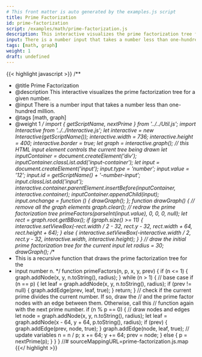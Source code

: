 ```yaml
---
# This front matter is auto generated by the examples.js script
title: Prime Factorization
id: prime-factorization
script: /examples/math/prime-factorization.js
description: This interactive visualizes the prime factorization tree for a given number.
input: There is a number input that takes a number less than one-hundred million.
tags: [math, graph]
weight: 1
draft: undefined
---
```


{{< highlight javascript >}}
/**
* @title Prime Factorization
* @description This interactive visualizes the prime factorization tree for a given number.
* @input There is a number input that takes a number less than one-hundred million.
* @tags [math, graph]
* @weight 1
*/
import { getScriptName, nextPrime } from '../../Util.js';
import Interactive from '../../Interactive.js';
let interactive = new Interactive(getScriptName());
interactive.width = 736;
interactive.height = 400;
interactive.border = true;
let graph = interactive.graph();
// this HTML input element controls the current tree being drawn
let inputContainer = document.createElement('div');
inputContainer.classList.add('input-container');
let input = document.createElement('input');
input.type = 'number';
input.value = '12';
input.id = getScriptName() + '-number-input';
input.classList.add('input');
interactive.container.parentElement.insertBefore(inputContainer, interactive.container);
inputContainer.appendChild(input);
input.onchange = function () {
    drawGraph();
};
function drawGraph() {
    // remove all the graph elements
    graph.clear();
    // redraw the prime factorization tree
    primeFactors(parseInt(input.value), 0, 0, 0, null);
    let rect = graph.root.getBBox();
    if (graph.size() >= 11) {
        interactive.setViewBox(-rect.width / 2 - 32, rect.y - 32, rect.width + 64, rect.height + 64);
    }
    else {
        interactive.setViewBox(-interactive.width / 2, rect.y - 32, interactive.width, interactive.height);
    }
}
// draw the initial prime factorization tree for the current input
let radius = 30;
drawGraph();
/**
* This is a recursive function that draws the prime factorization tree for the
* input number n.
*/
function primeFactors(n, p, x, y, prev) {
    if (n <= 1) {
        graph.addNode(x, y, n.toString(), radius);
    }
    while (n > 1) {
        // base case
        if (n == p) {
            let leaf = graph.addNode(x, y, n.toString(), radius);
            if (prev != null) {
                graph.addEdge(prev, leaf, true);
            }
            return;
        }
        // check if the current prime divides the current number. If so, draw the
        // and the prime factor nodes with an edge between them. Otherwise, call this
        // function again with the next prime number.
        if (n % p == 0) {
            // draw nodes and edges
            let node = graph.addNode(x, y, n.toString(), radius);
            let leaf = graph.addNode(x - 64, y + 64, p.toString(), radius);
            if (prev) {
                graph.addEdge(prev, node, true);
            }
            graph.addEdge(node, leaf, true);
            // update variables
            n = n / p;
            x += 64;
            y += 64;
            prev = node;
        }
        else {
            p = nextPrime(p);
        }
    }
}
//# sourceMappingURL=prime-factorization.js.map
{{</ highlight >}}

